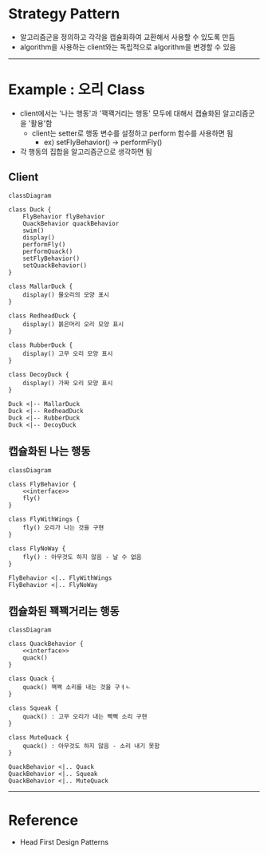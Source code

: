 # Strategy Pattern

- 알고리즘군을 정의하고 각각을 캡슐화하여 교환해서 사용할 수 있도록 만듬
- algorithm을 사용하는 client와는 독립적으로 algorithm을 변경할 수 있음


---

# Example : 오리 Class

- client에서는 '나는 행동'과 '꽥꽥거리는 행동' 모두에 대해서 캡슐화된 알고리즘군을 '활용'함
    - client는 setter로 행동 변수를 설정하고 perform 함수를 사용하면 됨
        - ex) setFlyBehavior() -> performFly()
- 각 행동의 집합을 알고리즘군으로 생각하면 됨

## Client

```mermaid
classDiagram

class Duck {
    FlyBehavior flyBehavior
    QuackBehavior quackBehavior
    swim()
    display()
    performFly()
    performQuack()
    setFlyBehavior()
    setQuackBehavior()
}

class MallarDuck {
    display() 물오리의 모양 표시
}

class RedheadDuck {
    display() 붉은머리 오리 모양 표시
}

class RubberDuck {
    display() 고무 오리 모양 표시
}

class DecoyDuck {
    display() 가짜 오리 모양 표시
}

Duck <|-- MallarDuck
Duck <|-- RedheadDuck
Duck <|-- RubberDuck
Duck <|-- DecoyDuck
```

## 캡슐화된 나는 행동

```mermaid
classDiagram

class FlyBehavior {
    <<interface>>
    fly()
}

class FlyWithWings {
    fly() 오리가 나는 것을 구현
}

class FlyNoWay {
    fly() : 아무것도 하지 않음 - 날 수 없음
}

FlyBehavior <|.. FlyWithWings
FlyBehavior <|.. FlyNoWay
```

## 캡슐화된 꽥꽥거리는 행동

```mermaid
classDiagram

class QuackBehavior {
    <<interface>>
    quack()
}

class Quack {
    quack() 꽥꽥 소리를 내는 것을 구ㅕㄴ
}

class Squeak {
    quack() : 고무 오리가 내는 삑삑 소리 구현
}

class MuteQuack {
    quack() : 아무것도 하지 않음 - 소리 내기 못함
}

QuackBehavior <|.. Quack
QuackBehavior <|.. Squeak
QuackBehavior <|.. MuteQuack
```



---

# Reference

- Head First Design Patterns